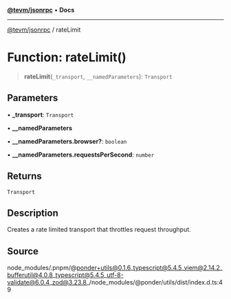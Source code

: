 [**@tevm/jsonrpc**](../README.md) • **Docs**

***

[@tevm/jsonrpc](../globals.md) / rateLimit

# Function: rateLimit()

> **rateLimit**(`_transport`, `__namedParameters`): `Transport`

## Parameters

• **\_transport**: `Transport`

• **\_\_namedParameters**

• **\_\_namedParameters.browser?**: `boolean`

• **\_\_namedParameters.requestsPerSecond**: `number`

## Returns

`Transport`

## Description

Creates a rate limited transport that throttles request throughput.

## Source

node\_modules/.pnpm/@ponder+utils@0.1.6\_typescript@5.4.5\_viem@2.14.2\_bufferutil@4.0.8\_typescript@5.4.5\_utf-8-validate@6.0.4\_zod@3.23.8\_/node\_modules/@ponder/utils/dist/index.d.ts:49
